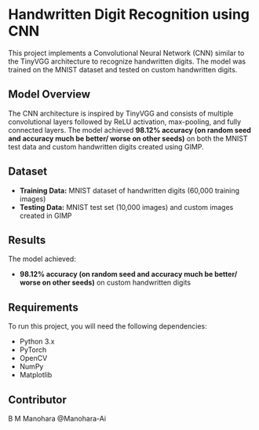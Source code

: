 # Handwritten Digit Recognition using CNN

This project implements a Convolutional Neural Network (CNN) similar to the TinyVGG architecture to recognize handwritten digits. The model was trained on the MNIST dataset and tested on custom handwritten digits.

## Model Overview

The CNN architecture is inspired by TinyVGG and consists of multiple convolutional layers followed by ReLU activation, max-pooling, and fully connected layers. The model achieved **98.12% accuracy (on random seed and accuracy much be better/ worse on other seeds)** on both the MNIST test data and custom handwritten digits created using GIMP.

## Dataset

- **Training Data:** MNIST dataset of handwritten digits (60,000 training images)
- **Testing Data:** MNIST test set (10,000 images) and custom images created in GIMP

## Results

The model achieved:
- **98.12% accuracy (on random seed and accuracy much be better/ worse on other seeds)** on custom handwritten digits

## Requirements

To run this project, you will need the following dependencies:

- Python 3.x
- PyTorch
- OpenCV
- NumPy
- Matplotlib

## Contributor
B M Manohara @Manohara-Ai
